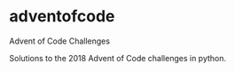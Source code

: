 # adventofcode
Advent of Code Challenges

Solutions to the 2018 Advent of Code challenges in python.
